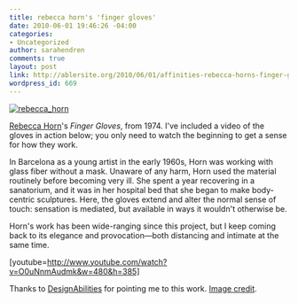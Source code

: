 ```yaml
---
title: rebecca horn's 'finger gloves'
date: 2010-06-01 19:46:26 -04:00
categories:
- Uncategorized
author: sarahendren
comments: true
layout: post
link: http://ablersite.org/2010/06/01/affinities-rebecca-horns-finger-gloves/
wordpress_id: 669
---
```


[![rebecca_horn](http://ablersite.files.wordpress.com/2010/06/rebecca_horn.jpeg)](http://ablersite.files.wordpress.com/2010/06/rebecca_horn.jpeg)

[Rebecca Horn](http://www.rebecca-horn.de/pages/index_eng.html)'s _Finger Gloves_, from 1974. I've included a video of the gloves in action below; you only need to watch the beginning to get a sense for how they work.

In Barcelona as a young artist in the early 1960s, Horn was working with glass fiber without a mask. Unaware of any harm, Horn used the material routinely before becoming very ill. She spent a year recovering in a sanatorium, and it was in her hospital bed that she began to make body-centric sculptures. Here, the gloves extend and alter the normal sense of touch: sensation is mediated, but available in ways it wouldn't otherwise be.

Horn's work has been wide-ranging since this project, but I keep coming back to its elegance and provocation—both distancing and intimate at the same time.

[youtube=http://www.youtube.com/watch?v=O0uNnmAudmk&w=480&h=385]

Thanks to [DesignAbilities](http://designabilities.wordpress.com/) for pointing me to this work. [Image credit](http://artscool.cfa.cmu.edu/~king/study/artweb/installation%20&%20performance/sld026.htm).
